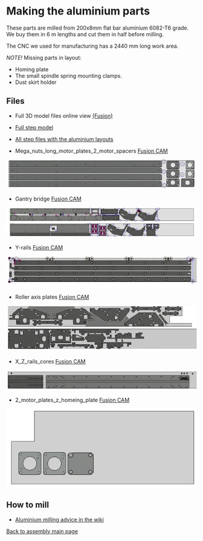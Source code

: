 # Making the aluminium parts

These parts are milled from 200x8mm flat bar aluminium 6082-T6 grade. We buy them in 6 m lengths and cut them in half before milling.

The CNC we used for manufacturing has a 2440 mm long work area.

*NOTE!* Missing parts in layout: 
* Homing plate
* The small spindle spring mounting clamps.
* Dust skirt holder

## Files

* Full 3D model files online view [(Fusion)](https://a360.co/2AF6yjp) 
* [Full step model](https://github.com/fellesverkstedet/fabricatable-machines/raw/master/humphrey-large-format-cnc/humphrey_v3/Assembly_h3%20v5_step.zip) 
* [All step files with the aluminium layouts](./parts/alu_parts_STEP.zip)

* Mega_nuts_long_motor_plates_2_motor_spacers [Fusion CAM](https://a360.co/2PiNYRo)

![Alu Parts](./img/parts/Mega_nuts_long_motor_plates_2_motor_spacers.JPG)

* Gantry bridge [Fusion CAM](https://a360.co/2PliVEu)

![Alu parts](./img/parts/Gantry_bridge.JPG)

* Y-rails [Fusion CAM](https://a360.co/2MhuMFD)

![Alu Parts](./img/parts/y-rails.JPG)

* Roller axis plates [Fusion CAM](https://a360.co/2Bg37jq)

![Alu Parts](./img/parts/Roller_axis_plates.JPG)

* X_Z_rails_cores [Fusion CAM](https://a360.co/2PhWqAk)

![Alu Parts](./img/parts/X_Z_rails_cores.JPG)

* 2_motor_plates_z_homeing_plate [Fusion CAM](https://a360.co/2PiNYRo)

![Alu parts](./img/parts/2_motor_plates_z_homeing_plate.JPG)

## How to mill

* [Aluminium milling advice in the wiki](https://github.com/fellesverkstedet/fabricatable-machines/wiki/Fabricatable-axis#how-to-fabricate)

[Back to assembly main page](https://github.com/fellesverkstedet/fabricatable-machines/tree/master/humphrey-large-format-cnc/humphrey_v3#How-to-make-Humphrey-v3)
